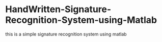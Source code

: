 # HandWritten-Signature-Recognition-System-using-Matlab

this is a simple signature recognition system using matlab
